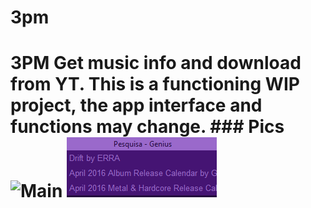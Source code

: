 # 3pm
# 3PM Get music info and download from YT. This is a functioning WIP project, the app interface and functions may change.  ### Pics ![Main](https://github.com/crimson-luis/3PM/blob/main/images/main.png) ![Search](https://github.com/crimson-luis/3PM/blob/main/images/search_window.png)
